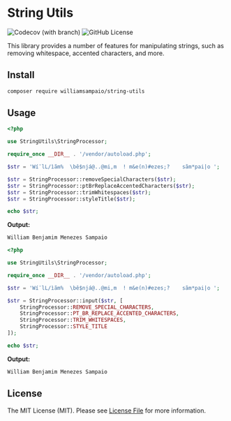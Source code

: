 # String Utils

![Codecov (with branch)](https://img.shields.io/codecov/c/github/WilliamSampaio/string-utils/master?style=flat-square&logo=codecov)
![GitHub License](https://img.shields.io/github/license/WilliamSampaio/string-utils?style=flat-square)

This library provides a number of features for manipulating strings, such as removing whitespace, accented characters, and more.

## Install

```bash
composer require williamsampaio/string-utils
```

## Usage

```php
<?php

use StringUtils\StringProcessor;

require_once __DIR__ . '/vendor/autoload.php';

$str = 'Wí¨lL/ìãm%  \bê$njá@..@mi,m  ! m&e(n)#ezes;?    sãm*pai|o ';

$str = StringProcessor::removeSpecialCharacters($str);
$str = StringProcessor::ptBrReplaceAccentedCharacters($str);
$str = StringProcessor::trimWhitespaces($str);
$str = StringProcessor::styleTitle($str);

echo $str;

```

**Output:**

```bash
William Benjamim Menezes Sampaio
```

```php
<?php

use StringUtils\StringProcessor;

require_once __DIR__ . '/vendor/autoload.php';

$str = 'Wí¨lL/ìãm%  \bê$njá@..@mi,m  ! m&e(n)#ezes;?    sãm*pai|o ';

$str = StringProcessor::input($str, [
    StringProcessor::REMOVE_SPECIAL_CHARACTERS,
    StringProcessor::PT_BR_REPLACE_ACCENTED_CHARACTERS,
    StringProcessor::TRIM_WHITESPACES,
    StringProcessor::STYLE_TITLE
]);

echo $str;

```

**Output:**

```bash
William Benjamim Menezes Sampaio
```

## License

The MIT License (MIT). Please see [License File](https://raw.githubusercontent.com/WilliamSampaio/string-utils/master/LICENSE) for more information.
